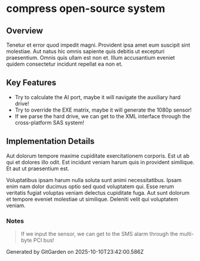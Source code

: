 # compress open-source system

## Overview
Tenetur et error quod impedit magni. Provident ipsa amet eum suscipit sint molestiae. Aut natus hic omnis sapiente quis debitis ut excepturi praesentium. Omnis quis ullam est non et. Illum accusantium eveniet quidem consectetur incidunt repellat ea non et.

## Key Features
- Try to calculate the AI port, maybe it will navigate the auxiliary hard drive!
- Try to override the EXE matrix, maybe it will generate the 1080p sensor!
- If we parse the hard drive, we can get to the XML interface through the cross-platform SAS system!

## Implementation Details
Aut dolorum tempore maxime cupiditate exercitationem corporis. Est ut ab qui et dolores illo odit. Est incidunt veniam harum quis in provident similique. Et aut ut praesentium est.
 Voluptatibus ipsam harum nulla soluta sunt animi necessitatibus. Ipsam enim nam dolor ducimus optio sed quod voluptatem qui. Esse rerum veritatis fugiat voluptas veniam delectus cupiditate fuga. Aut sunt dolorum et tempore eveniet molestiae ut similique. Deleniti velit qui voluptatem veniam.

### Notes
> If we input the sensor, we can get to the SMS alarm through the multi-byte PCI bus!

Generated by GitGarden on 2025-10-10T23:42:00.586Z